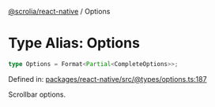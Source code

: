 [@scrolia/react-native](../README.md) / Options

# Type Alias: Options

```ts
type Options = Format<Partial<CompleteOptions>>;
```

Defined in: [packages/react-native/src/@types/options.ts:187](https://github.com/scrolia/react-native/blob/72dbfebee1489f0d6f88a5ac0f4a4cba7ccca4eb/packages/react-native/src/@types/options.ts#L187)

Scrollbar options.
